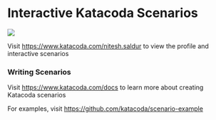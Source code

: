 # Interactive Katacoda Scenarios

[![](http://shields.katacoda.com/katacoda/nitesh.saldur/count.svg)](https://www.katacoda.com/nitesh.saldur "Get your profile on Katacoda.com")

Visit https://www.katacoda.com/nitesh.saldur to view the profile and interactive scenarios

### Writing Scenarios
Visit https://www.katacoda.com/docs to learn more about creating Katacoda scenarios

For examples, visit https://github.com/katacoda/scenario-example
